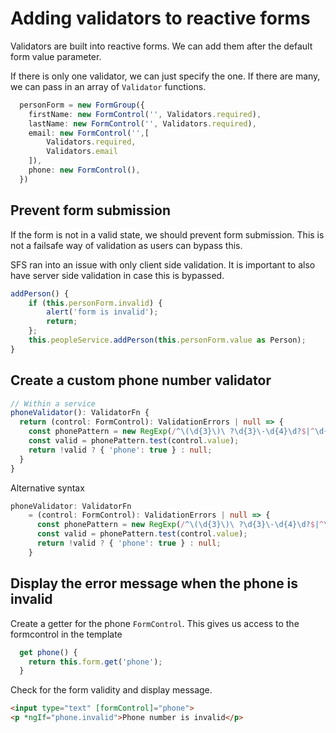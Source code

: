 # Adding validators to reactive forms
Validators are built into reactive forms.
We can add them after the default form value parameter.

If there is only one validator, we can just specify the one.
If there are many, we can pass in an array of `Validator` functions.

```typescript
  personForm = new FormGroup({
    firstName: new FormControl('', Validators.required),
    lastName: new FormControl('', Validators.required),
    email: new FormControl('',[
        Validators.required,
        Validators.email
    ]),
    phone: new FormControl(),
  })
```

## Prevent form submission
If the form is not in a valid state, we should prevent form submission.
This is not a failsafe way of validation as users can bypass this.

SFS ran into an issue with only client side validation.
It is important to also have server side validation in case this is bypassed.

```typescript
addPerson() {
    if (this.personForm.invalid) {
        alert('form is invalid');
        return;
    };
    this.peopleService.addPerson(this.personForm.value as Person);
}
```

## Create a custom phone number validator
```ts
// Within a service
phoneValidator(): ValidatorFn {
  return (control: FormControl): ValidationErrors | null => {
    const phonePattern = new RegExp(/^\(\d{3}\)\ ?\d{3}\-\d{4}\d?$|^\d{10}$|^$/);
    const valid = phonePattern.test(control.value);
    return !valid ? { 'phone': true } : null;
  }
}
```

Alternative syntax
```ts
phoneValidator: ValidatorFn
    = (control: FormControl): ValidationErrors | null => {
      const phonePattern = new RegExp(/^\(\d{3}\)\ ?\d{3}\-\d{4}\d?$|^\d{10}$|^$/);
      const valid = phonePattern.test(control.value);
      return !valid ? { 'phone': true } : null;
    }
```

## Display the error message when the phone is invalid
Create a getter for the phone `FormControl`.
This gives us access to the formcontrol in the template

```ts
  get phone() {
    return this.form.get('phone');
  }
```

Check for the form validity and display message.

```html
<input type="text" [formControl]="phone">
<p *ngIf="phone.invalid">Phone number is invalid</p>
```